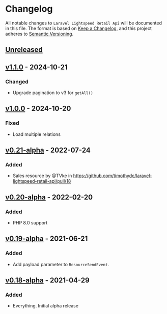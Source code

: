 # Changelog

All notable changes to `Laravel Lightspeed Retail Api` will be documented in this file.
The format is based on [Keep a Changelog](https://keepachangelog.com/en/1.0.0/),
and this project adheres to [Semantic Versioning](https://semver.org/spec/v2.0.0.html).

## [Unreleased]

## [v1.1.0] - 2024-10-21
### Changed
-  Upgrade pagination to v3 for `getAll()`

## [v1.0.0] - 2024-10-20
### Fixed
- Load multiple relations

## [v0.21-alpha] - 2022-07-24
### Added
- Sales resource by @TVke in https://github.com/timothydc/laravel-lightspeed-retail-api/pull/18

## [v0.20-alpha] - 2022-02-20
### Added
- PHP 8.0 support

## [v0.19-alpha] - 2021-06-21
### Added
- Add payload parameter to `ResourceSendEvent`.

## [v0.18-alpha] - 2021-04-29
### Added
- Everything. Initial alpha release

[Unreleased]: https://github.com/timothydc/laravel-lightspeed-retail-api/compare/v1.1.0...HEAD
[v1.1.0]: https://github.com/timothydc/laravel-lightspeed-retail-api/compare/v1.0.0...v1.1.0
[v1.0.0]: https://github.com/timothydc/laravel-lightspeed-retail-api/compare/v0.21-alpha...v1.0.0
[v0.21-alpha]: https://github.com/timothydc/laravel-lightspeed-retail-api/compare/v0.20-alpha...v0.21-alpha
[v0.20-alpha]: https://github.com/timothydc/laravel-lightspeed-retail-api/compare/v0.19-alpha...v0.20-alpha
[v0.19-alpha]: https://github.com/timothydc/laravel-lightspeed-retail-api/compare/v0.18-alpha...v0.19-alpha
[v0.18-alpha]: https://github.com/timothydc/laravel-lightspeed-ecom-product-feeds/releases/tag/v0.18-alpha
